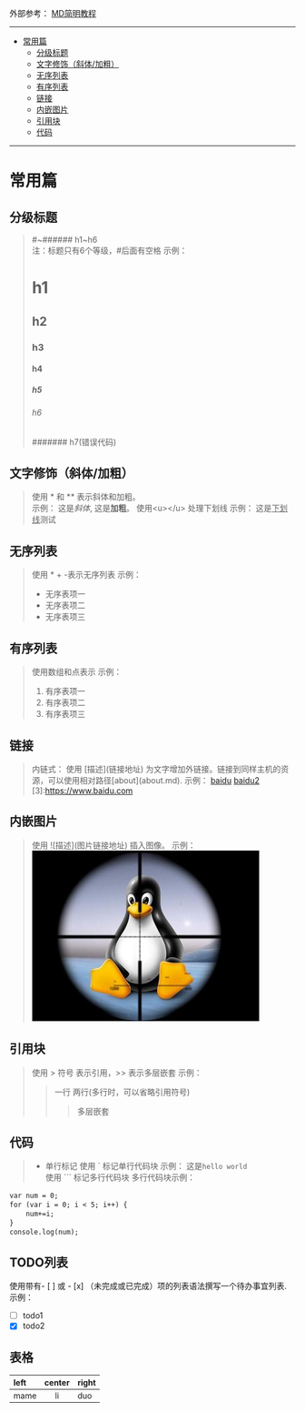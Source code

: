 外部参考： [MD简明教程](https://ouweiya.gitbooks.io/markdown/index.html)

-------------------------------------------
<!-- TOC depthFrom:1 depthTo:6 withLinks:1 updateOnSave:1 orderedList:0 -->

- [常用篇](#常用篇)
	- [分级标题](#分级标题)
	- [文字修饰（斜体/加粗）](#文字修饰斜体加粗)
	- [无序列表](#无序列表)
	- [有序列表](#有序列表)
	- [链接](#链接)
	- [内嵌图片](#内嵌图片)
	- [引用块](#引用块)
	- [代码](#代码)

<!-- /TOC -->
------------------------------------

# 常用篇
## 分级标题
> #\~######   h1\~h6  
> 注：标题只有6个等级，#后面有空格
> 示例：
> # h1
> ## h2
> ### h3
> #### h4
> ##### h5
> ###### h6
> ####### h7(错误代码)
## 文字修饰（斜体/加粗）
> 使用 \* 和 \*\* 表示斜体和加粗。  
> 示例：
> 这是*斜体*, 这是**加粗**。
>  使用<u\></u\> 处理下划线
> 示例：
> 这是<u>下划线</u>测试
## 无序列表
> 使用 \* + -表示无序列表
> 示例：
> * 无序表项一
> * 无序表项二
> * 无序表项三
## 有序列表  
> 使用数组和点表示
> 示例：
> 1. 有序表项一
> 2. 有序表项二
> 3. 有序表项三
## 链接
> 内链式：
> 使用 \[描述\]\(链接地址\) 为文字增加外链接。链接到同样主机的资源，可以使用相对路径\[about\]\(about.md\).
> 示例：
> [baidu](https://www.baidu.com)
> [baidu2](3)
[3]:https://www.baidu.com

## 内嵌图片
> 使用 \!\[描述\]\(图片链接地址\) 插入图像。
> 示例：
> ![](assets/test.png)
## 引用块
> 使用 \> 符号 表示引用，\>\> 表示多层嵌套
> 示例：
>> 一行
>> 两行(多行时，可以省略引用符号)
>>> 多层嵌套
## 代码
> * 单行标记
> 使用 \` 标记单行代码块
> 示例： 这是`hello world`  
> 使用 \`\`\` 标记多行代码块
> 多行代码块示例：
```
var num = 0;
for (var i = 0; i < 5; i++) {
    num+=i;
}
console.log(num);
```
## TODO列表
使用带有- [ ] 或 - [x] （未完成或已完成）项的列表语法撰写一个待办事宜列表.
示例：
- [ ] todo1
- [x] todo2

## 表格
| left| center | right|
|:----|:---:|-----|
| mame| li|duo |
